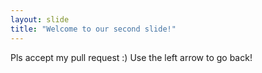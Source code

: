 ```yaml
---
layout: slide
title: "Welcome to our second slide!"
---
```

Pls accept my pull request :)
Use the left arrow to go back!
